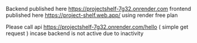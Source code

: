 Backend published here https://projectshelf-7g32.onrender.com
frontend published here https://project-shelf.web.app/
using render free plan

Please call api https://projectshelf-7g32.onrender.com/hello ( simple get request )  incase backend is not active due to inactivity
